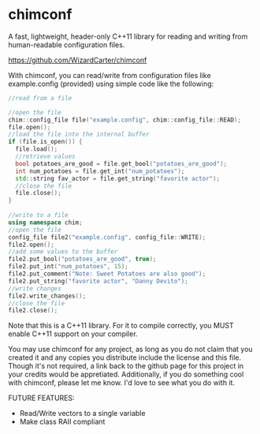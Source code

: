 # chimconf
A fast, lightweight, header-only C++11 library for reading and writing from human-readable configuration files.

https://github.com/WizardCarter/chimconf

With chimconf, you can read/write from configuration files like example.config (provided) using simple code like the following:

```c++
//read from a file

//open the file
chim::config_file file("example.config", chim::config_file::READ);
file.open();
//load the file into the internal buffer
if (file.is_open()) {
  file.load();
  //retrieve values
  bool potatoes_are_good = file.get_bool("potatoes_are_good");
  int num_potatoes = file.get_int("num_potatoes");
  std::string fav_actor = file.get_string("favorite actor");
  //close the file
  file.close();
}
  
//write to a file
using namespace chim;
//open the file
config_file file2("example.config", config_file::WRITE);
file2.open();
//add some values to the buffer
file2.put_bool("potatoes_are_good", true);
file2.put_int("num_potatoes", 15);
file2.put_comment("Note: Sweet Potatoes are also good");
file2.put_string("favorite actor", "Danny Devito");
//write changes
file2.write_changes();
//close the file
file2.close();
```  

Note that this is a C++11 library. For it to compile correctly, you MUST enable C++11 support on your compiler.

You may use chimconf for any project, as long as you do not claim that you created it and any copies you distribute include the license and this file. Though it's not required, a link back to the github page for this project in your credits would be appretiated. Additionally, if you do something cool with chimconf, please let me know. I'd love to see what you do with it.

FUTURE FEATURES:
- Read/Write vectors to a single variable
- Make class RAII compliant

